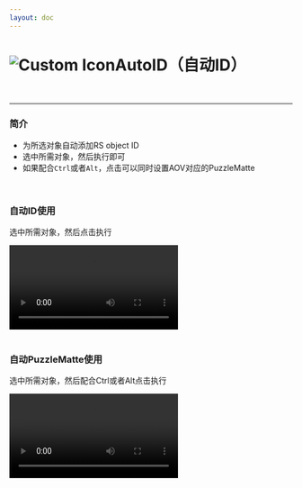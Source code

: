 ```yaml
---
layout: doc
---
```

# <span class="h1-icon"><img src="/img/RS-AutoID.webp" alt="Custom Icon"></span>AutoID（自动ID）

<br/>

---

### 简介

- 为所选对象自动添加RS object ID
- 选中所需对象，然后执行即可
- 如果配合`Ctrl`或者`Alt`，点击可以同时设置AOV对应的PuzzleMatte

<br/>


### 自动ID使用
选中所需对象，然后点击执行
<br/>

<video controls>
  <source src="/img/rs-nodesg-2-auto-id-2.webm" type="video/webm">
</video>

<br/>
<br/>

### 自动PuzzleMatte使用
选中所需对象，然后配合Ctrl或者Alt点击执行
<br/>

<video controls>
  <source src="/img/rs-nodesg-2-auto-id-1.webm" type="video/webm">
</video>

<br/>
<br/>